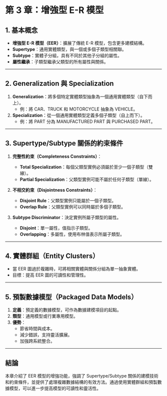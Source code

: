 # **第 3 章：增強型 E-R 模型**

## **1. 基本概念**

- **增強型 E-R 模型（EER）**：擴展了傳統 E-R 模型，包含更多建模結構。  
- **Supertype**：通用實體類型，與一個或多個子類型相關聯。  
- **Subtype**：實體子分組，具有不同於其他子分組的屬性。  
- **屬性繼承**：子類型繼承父類型的所有屬性與關係。

---

## **2. Generalization 與 Specialization**

1. **Generalization**：將多個特定實體類型抽象為一個通用實體類型（自下而上）。  
   - 例：將 CAR、TRUCK 和 MOTORCYCLE 抽象為 VEHICLE。
2. **Specialization**：從一個通用實體類型定義多個子類型（自上而下）。  
   - 例：將 PART 分為 MANUFACTURED PART 與 PURCHASED PART。

---

## **3. Supertype/Subtype 關係的約束條件**

1. **完整性約束（Completeness Constraints）**：
   - **Total Specialization**：每個父類型實例必須屬於至少一個子類型（雙線）。  
   - **Partial Specialization**：父類型實例可能不屬於任何子類型（單線）。  

2. **不相交約束（Disjointness Constraints）**：
   - **Disjoint Rule**：父類型實例只能屬於一個子類型。  
   - **Overlap Rule**：父類型實例可以同時屬於多個子類型。

3. **Subtype Discriminator**：決定實例所屬子類型的屬性。
   - **Disjoint**：單一屬性，值指示子類型。  
   - **Overlapping**：多屬性，使用布林值表示所屬子類型。

---

## **4. 實體群組（Entity Clusters）**

- 當 EER 圖過於複雜時，可將相關實體與關係分組為單一抽象實體。  
- 目標：提高 EER 圖的可讀性和管理性。

---

## **5. 預製數據模型（Packaged Data Models）**

1. **定義**：預定義的數據模型，可作為數據建模項目的起點。  
2. **類型**：通用模型或行業專用模型。  
3. **優勢**：
   - 節省時間與成本。
   - 減少錯誤，支持靈活擴展。
   - 加強跨系統整合。

---

## **結論**

本章介紹了 EER 模型的增強功能，強調了 Supertype/Subtype 關係的建模技術和約束條件，並提供了處理複雜數據結構的有效方法。通過使用實體群組和預製數據模型，可以進一步提高模型的可讀性和靈活性。

